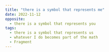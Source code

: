 ```yaml
---
title: "there is a symbol that represents me"
date: 2022-11-12
opposite:
  - there is a symbol that represents you
tags:
  - there is a symbol that represents us
  - whatever I do becomes part of the math
  - Fragment
---
```

